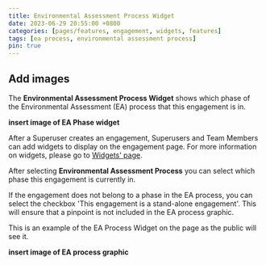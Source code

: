 ```yaml
---
title: Environmental Assessment Process Widget
date: 2023-06-29 20:55:00 +0800
categories: [pages/features, engagement, widgets, features]
tags: [ea process, environmental assessment process]
pin: true
---
```


## Add images 

The **Environmental Assessment Process Widget** shows which phase of the Environmental Assessment (EA) process that this engagement is in. 

**insert image of EA Phase widget**

After a Superuser creates an engagement, Superusers and Team Members can add widgets to display on the engagement page. For more information on widgets, please go to [Widgets' page](/met-guide/posts/widgets/).

After selecting **Environmental Assessment Process** you can select which phase this engagement is currently in.

If the engagement does not belong to a phase in the EA process, you can select the checkbox 'This engagement is a stand-alone engagement'. This will ensure that a pinpoint is not included in the EA process graphic. 

This is an example of the EA Process Widget on the page as the public will see it.

**insert image of EA process graphic**  

